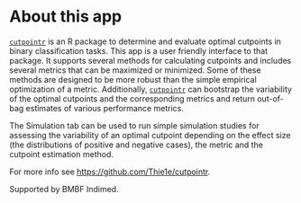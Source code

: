 # About this app

[`cutpointr`](https://github.com/Thie1e/cutpointr) is an R package to determine and evaluate optimal cutpoints in binary classification tasks. This app is a user friendly interface to that package. It supports several methods for calculating cutpoints and includes several metrics that can be maximized or minimized. Some of these methods are designed to be more robust than the simple empirical optimization of a metric. Additionally, [`cutpointr`](https://github.com/Thie1e/cutpointr) can bootstrap the variability of the optimal cutpoints and the corresponding metrics and return out-of-bag estimates of various performance metrics.

The Simulation tab can be used to run simple simulation studies for assessing the variability of an optimal cutpoint depending on the effect size (the distributions of positive and negative cases), the metric and the cutpoint estimation method.

For more info see https://github.com/Thie1e/cutpointr. 

Supported by BMBF Indimed.
